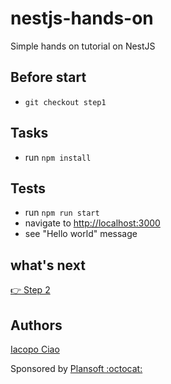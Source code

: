 # nestjs-hands-on

Simple hands on tutorial on NestJS

## Before start

- `git checkout step1`

## Tasks

- run `npm install`

## Tests

- run `npm run start`
- navigate to [http://localhost:3000](http://localhost:3000)
- see "Hello world" message

## what's next

[:point_right: Step 2](https://github.com/KernelPanic92/nestjs-hands-on/tree/step2)

## Authors

[Iacopo Ciao](http://github.com/KernelPanic92)

Sponsored by [Plansoft :octocat:](https://github.com/plansoft-it/)
